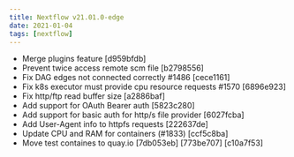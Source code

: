 ```yaml
---
title: Nextflow v21.01.0-edge
date: 2021-01-04
tags: [nextflow]
---
```


- Merge plugins feature [d959bfdb]
- Prevent twice access remote scm file [b2798556]
- Fix DAG edges not connected correctly #1486 [cece1161]
- Fix k8s executor must provide cpu resource requests #1570 [6896e923]
- Fix http/ftp read buffer size [a2886baf]
- Add support for OAuth Bearer auth [5823c280]
- Add support for basic auth for http/s file provider [6027fcba]
- Add User-Agent info to httpfs requests [222637de]
- Update CPU and RAM for containers (#1833) [ccf5c8ba]
- Move test containes to quay.io [7db053eb] [773be707] [c10a7f53]
